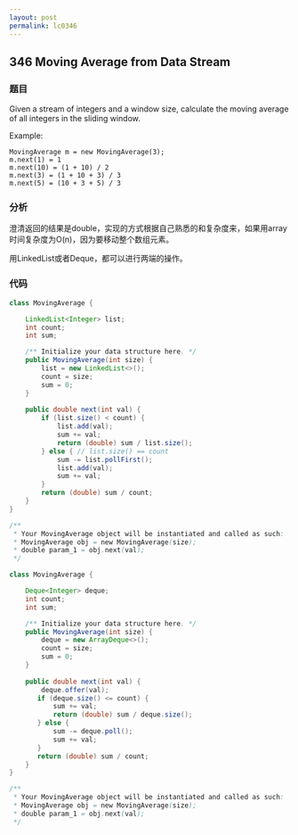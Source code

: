 ```yaml
---
layout: post
permalink: lc0346
---
```


## 346 Moving Average from Data Stream

### 题目

Given a stream of integers and a window size, calculate the moving average of all integers in the sliding window.

Example:

```text
MovingAverage m = new MovingAverage(3); 
m.next(1) = 1 
m.next(10) = (1 + 10) / 2 
m.next(3) = (1 + 10 + 3) / 3 
m.next(5) = (10 + 3 + 5) / 3
```

### 分析

澄清返回的结果是double，实现的方式根据自己熟悉的和复杂度来，如果用array时间复杂度为O\(n\)，因为要移动整个数组元素。

用LinkedList或者Deque，都可以进行两端的操作。

### 代码

```java
class MovingAverage {

    LinkedList<Integer> list;
    int count;
    int sum;

    /** Initialize your data structure here. */
    public MovingAverage(int size) {
        list = new LinkedList<>();
        count = size;
        sum = 0;
    }
    
    public double next(int val) {
        if (list.size() < count) {
            list.add(val);
            sum += val;
            return (double) sum / list.size();
        } else { // list.size() == count
            sum -= list.pollFirst();
            list.add(val);
            sum += val;
        }
        return (double) sum / count;
    }
}

/**
 * Your MovingAverage object will be instantiated and called as such:
 * MovingAverage obj = new MovingAverage(size);
 * double param_1 = obj.next(val);
 */
```

```java
class MovingAverage {

    Deque<Integer> deque;
    int count;
    int sum;

    /** Initialize your data structure here. */
    public MovingAverage(int size) {
        deque = new ArrayDeque<>();
        count = size;
        sum = 0;
    }
    
    public double next(int val) {
        deque.offer(val);
       if (deque.size() <= count) {
           sum += val;
           return (double) sum / deque.size();
       } else {
           sum -= deque.poll();
           sum += val;           
       }
       return (double) sum / count;
    }
}

/**
 * Your MovingAverage object will be instantiated and called as such:
 * MovingAverage obj = new MovingAverage(size);
 * double param_1 = obj.next(val);
 */
```
